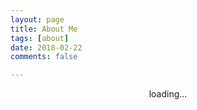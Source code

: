 ```yaml
---
layout: page
title: About Me
tags: [about]
date: 2018-02-22
comments: false

---
```

    
<center>loading...</center>
